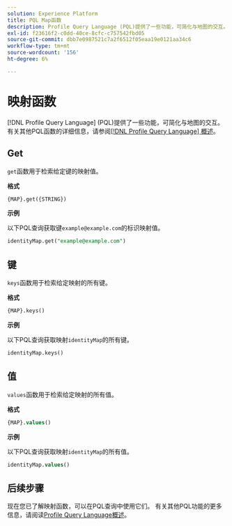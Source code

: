 ```yaml
---
solution: Experience Platform
title: PQL Map函数
description: Profile Query Language (PQL)提供了一些功能，可简化与地图的交互。
exl-id: f23616f2-c0dd-40ce-8cfc-c757542fbd05
source-git-commit: dbb7e0987521c7a2f6512f05eaa19e0121aa34c6
workflow-type: tm+mt
source-wordcount: '156'
ht-degree: 6%

---
```


# 映射函数

[!DNL Profile Query Language] (PQL)提供了一些功能，可简化与地图的交互。 有关其他PQL函数的详细信息，请参阅[[!DNL Profile Query Language] 概述](./overview.md)。

## Get

`get`函数用于检索给定键的映射值。

**格式**

```sql
{MAP}.get({STRING})
```

**示例**

以下PQL查询获取键`example@example.com`的标识映射值。

```sql
identityMap.get("example@example.com")
```

## 键

`keys`函数用于检索给定映射的所有键。

**格式**

```sql
{MAP}.keys()
```

**示例**

以下PQL查询获取映射`identityMap`的所有键。

```sql
identityMap.keys()
```

## 值

`values`函数用于检索给定映射的所有值。

**格式**

```sql
{MAP}.values()
```

**示例**

以下PQL查询获取映射`identityMap`的所有值。

```sql
identityMap.values()
```

## 后续步骤

现在您已了解映射函数，可以在PQL查询中使用它们。 有关其他PQL功能的更多信息，请阅读[Profile Query Language概述](./overview.md)。
